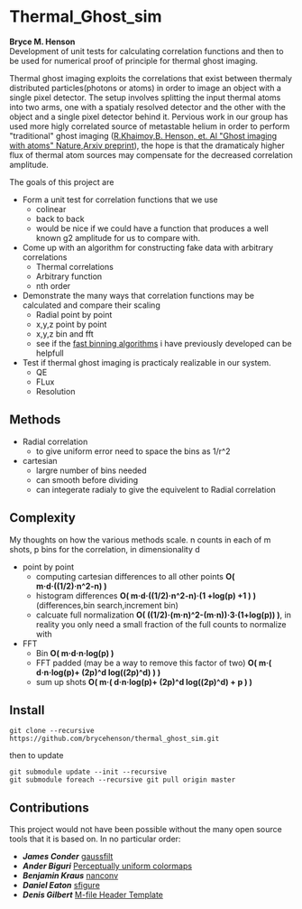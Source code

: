 # Thermal_Ghost_sim
**Bryce M. Henson**   
Development of unit tests for calculating correlation functions and then to be used for numerical proof of principle for thermal ghost imaging.

Thermal ghost imaging exploits the correlations that exist between thermaly distributed particles(photons or atoms) in order to image an object with a single pixel detector. The setup involves splitting the input thermal atoms into two arms, one with a spatialy resolved detector and the other with the object and a single pixel detector behind it. Pervious work in our group has used more higly correlated source of metastable helium in order to perform "traditional" ghost imaging ([R.Khaimov,B. Henson, et. Al "Ghost imaging with atoms" Nature](https://www.nature.com/articles/nature20154),[Arxiv preprint](https://arxiv.org/abs/1607.02240)), the hope is that the dramaticaly higher flux of thermal atom sources may compensate for the decreased correlation amplitude.

The goals of this project are
* Form a unit test for correlation functions that we use
  * colinear
  * back to back
  * would be nice if we could have a function that produces a well known g2 amplitude for us to compare with.
* Come up with an algorithm for constructing fake data with arbitrary correlations
  * Thermal correlations
  * Arbitrary function
  * nth order
* Demonstrate the many ways that correlation functions may be calculated and compare their scaling
  * Radial point by point
  * x,y,z point by point
  * x,y,z bin and fft
  * see if the [fast binning algorithms](https://github.com/brycehenson/fast_search_based_histogram) i have previously developed can be helpfull 
* Test if thermal ghost imaging is practicaly realizable in our system.
  * QE
  * FLux
  * Resolution

## Methods
* Radial correlation
  * to give uniform error need to space the bins as 1/r^2
* cartesian
  * largre number of bins needed
  * can smooth before dividing
  * can integerate radialy to give the equivelent to Radial correlation

## Complexity
My thoughts on how the various methods scale. n counts in each of m shots, p bins for the correlation, in dimensionality d
* point by point
  * computing cartesian differences to all other points **O( m·d·((1/2)·n^2-n) )**
  * histogram differences **O( m·d·((1/2)·n^2-n)·(1 +log(p) +1  ) )** (differences,bin search,increment bin)
  * calcuate full normalization **O( ((1/2)·(m·n)^2-(m·n))·3·(1+log(p)) )**, in reality you only need a small fraction of the full counts to normalize with
* FFT
  * Bin **O( m·d·n·log(p) )**
  * FFT padded (may be a way to remove this factor of two) **O( m·( d·n·log(p)+ (2p)^d log((2p)^d) ) )**
  * sum up shots **O( m·( d·n·log(p)+ (2p)^d log((2p)^d) + p ) )**

## Install
``` 
git clone --recursive https://github.com/brycehenson/thermal_ghost_sim.git
```
then to update 
```
git submodule update --init --recursive 
git submodule foreach --recursive git pull origin master
```
  
  

## Contributions  
This project would not have been possible without the many open source tools that it is based on. In no particular order: 
* ***James Conder*** [gaussfilt](https://au.mathworks.com/matlabcentral/fileexchange/43182-gaussfilt-t-z-sigma)
* ***Ander Biguri*** [Perceptually uniform colormaps](https://au.mathworks.com/matlabcentral/fileexchange/51986-perceptually-uniform-colormaps)
* ***Benjamin Kraus*** [nanconv](https://au.mathworks.com/matlabcentral/fileexchange/41961-nanconv)
* ***Daniel Eaton***    [sfigure](https://au.mathworks.com/matlabcentral/fileexchange/8919-smart-silent-figure)
* ***Denis Gilbert***    [M-file Header Template](https://au.mathworks.com/matlabcentral/fileexchange/4908-m-file-header-template)
